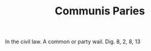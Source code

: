 ---
title: Communis Paries
letter: C
permalink: "/definitions/bld-communis-paries.html"
body: In the civil law. A common or party wail. Dig. 8, 2, 8, 13
published_at: '2018-07-07'
source: Black's Law Dictionary 2nd Ed (1910)
layout: post
---